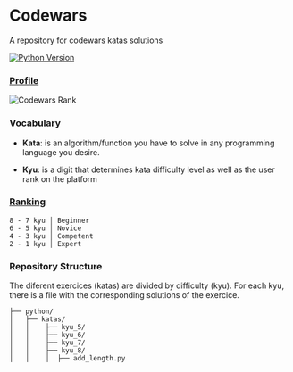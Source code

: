 # Codewars
A repository for codewars katas solutions

[![Python Version](https://img.shields.io/badge/python-3.6-blue.svg)]()


### [Profile](http://www.codewars.com/users/mavalos90)
![Codewars Rank](https://www.codewars.com/users/mavalos/badges/large)

### Vocabulary
- **Kata**: is an algorithm/function you have to solve in any programming language you desire.

- **Kyu**: is a digit that determines kata difficulty level as well as the user rank on the platform

### [Ranking](http://www.codewars.com/about)
```
8 - 7 kyu │ Beginner
6 - 5 kyu │ Novice
4 - 3 kyu │ Competent
2 - 1 kyu │ Expert
```

### Repository Structure
The diferent exercices (katas) are divided by difficulty (kyu). For each kyu, there is a file with the corresponding solutions of the exercice.

```
├── python/
│   ├── katas/
│   │    ├── kyu_5/
│   │    ├── kyu_6/
│   │    ├── kyu_7/
│   │    ├── kyu_8/
│   │    │  ├── add_length.py
```
